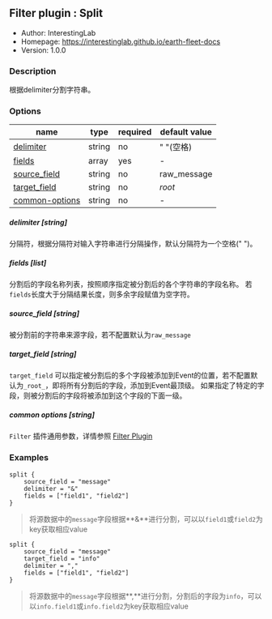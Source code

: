 ## Filter plugin : Split

* Author: InterestingLab
* Homepage: https://interestinglab.github.io/earth-fleet-docs
* Version: 1.0.0

### Description

根据delimiter分割字符串。

### Options

| name | type | required | default value |
| --- | --- | --- | --- |
| [delimiter](#delimiter-string) | string | no | " "(空格) |
| [fields](#fields-array) | array | yes | - |
| [source_field](#source_field-string) | string | no | raw_message |
| [target_field](#target_field-string) | string | no | _root_ |
| [common-options](#common-options-string)| string | no | - |


##### delimiter [string]

分隔符，根据分隔符对输入字符串进行分隔操作，默认分隔符为一个空格(" ")。

##### fields [list]

分割后的字段名称列表，按照顺序指定被分割后的各个字符串的字段名称。
若`fields`长度大于分隔结果长度，则多余字段赋值为空字符。

##### source_field [string]

被分割前的字符串来源字段，若不配置默认为`raw_message`

##### target_field [string]

`target_field` 可以指定被分割后的多个字段被添加到Event的位置，若不配置默认为`_root_`，即将所有分割后的字段，添加到Event最顶级。
如果指定了特定的字段，则被分割后的字段将被添加到这个字段的下面一级。

##### common options [string]

`Filter` 插件通用参数，详情参照 [Filter Plugin](/zh-cn/v1/configuration/filter-plugin)


### Examples

```
split {
    source_field = "message"
    delimiter = "&"
    fields = ["field1", "field2"]
}
```

> 将源数据中的`message`字段根据**&**进行分割，可以以`field1`或`field2`为key获取相应value

```
split {
    source_field = "message"
    target_field = "info"
    delimiter = ","
    fields = ["field1", "field2"]
}
```

> 将源数据中的`message`字段根据**,**进行分割，分割后的字段为`info`，可以以`info.field1`或`info.field2`为key获取相应value
